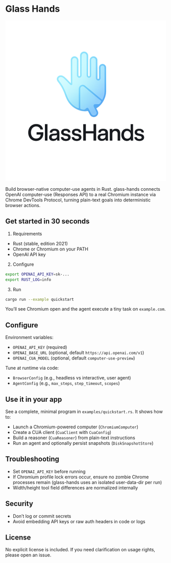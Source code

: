 # Glass Hands
![Glass Hands](assets/glass_hands_logo.png)

Build browser-native computer-use agents in Rust. glass-hands connects OpenAI computer-use (Responses API) to a real Chromium instance via Chrome DevTools Protocol, turning plain-text goals into deterministic browser actions.

## Get started in 30 seconds
1) Requirements
- Rust (stable, edition 2021)
- Chrome or Chromium on your PATH
- OpenAI API key

2) Configure
```bash
export OPENAI_API_KEY=sk-...
export RUST_LOG=info
```

3) Run
```bash
cargo run --example quickstart
```
You’ll see Chromium open and the agent execute a tiny task on `example.com`.

## Configure
Environment variables:
- `OPENAI_API_KEY` (required)
- `OPENAI_BASE_URL` (optional, default `https://api.openai.com/v1`)
- `OPENAI_CUA_MODEL` (optional, default `computer-use-preview`)

Tune at runtime via code:
- `BrowserConfig` (e.g., headless vs interactive, user agent)
- `AgentConfig` (e.g., `max_steps`, `step_timeout`, `scopes`)

## Use it in your app
See a complete, minimal program in `examples/quickstart.rs`. It shows how to:
- Launch a Chromium-powered computer (`ChromiumComputer`)
- Create a CUA client (`CuaClient` with `CuaConfig`)
- Build a reasoner (`CuaReasoner`) from plain-text instructions
- Run an agent and optionally persist snapshots (`DiskSnapshotStore`)


## Troubleshooting
- Set `OPENAI_API_KEY` before running
- If Chromium profile lock errors occur, ensure no zombie Chrome processes remain (glass-hands uses an isolated user-data-dir per run)
- Width/height tool field differences are normalized internally

## Security
- Don’t log or commit secrets
- Avoid embedding API keys or raw auth headers in code or logs

## License
No explicit license is included. If you need clarification on usage rights, please open an issue.
